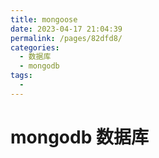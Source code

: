 ```yaml
---
title: mongoose
date: 2023-04-17 21:04:39
permalink: /pages/82dfd8/
categories:
  - 数据库
  - mongodb
tags:
  -
---
```


# mongodb 数据库
